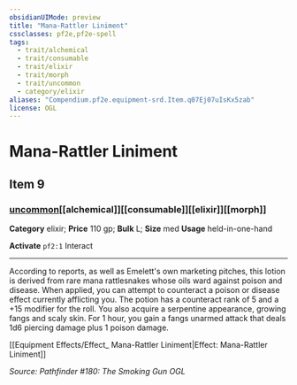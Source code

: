 ```yaml
---
obsidianUIMode: preview
title: "Mana-Rattler Liniment"
cssclasses: pf2e,pf2e-spell
tags:
  - trait/alchemical
  - trait/consumable
  - trait/elixir
  - trait/morph
  - trait/uncommon
  - category/elixir
aliases: "Compendium.pf2e.equipment-srd.Item.q07Ej07uIsKx5zab"
license: OGL
---
```

# Mana-Rattler Liniment
## Item 9
### [uncommon](uncommon.md "Uncommon Rarity Trait")[[alchemical]][[consumable]][[elixir]][[morph]]

**Category** elixir; 
**Price** 110 gp; 
**Bulk** L; **Size** med
**Usage** held-in-one-hand

**Activate** `pf2:1` Interact

* * *

According to reports, as well as Emelett's own marketing pitches, this lotion is derived from rare mana rattlesnakes whose oils ward against poison and disease. When applied, you can attempt to counteract a poison or disease effect currently afflicting you. The potion has a counteract rank of 5 and a +15 modifier for the roll. You also acquire a serpentine appearance, growing fangs and scaly skin. For 1 hour, you gain a fangs unarmed attack that deals 1d6 piercing damage plus 1 poison damage.

[[Equipment Effects/Effect_ Mana-Rattler Liniment|Effect: Mana-Rattler Liniment]]

*Source: Pathfinder #180: The Smoking Gun*
*OGL*